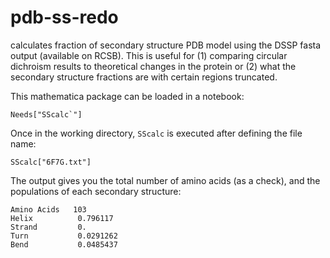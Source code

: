 # pdb-ss-redo
calculates fraction of secondary structure PDB model using the DSSP fasta output (available on RCSB). 
This is useful for (1) comparing circular dichroism results to theoretical changes in the protein or
(2) what the secondary structure fractions are with certain regions truncated. 


This mathematica package can be loaded in a notebook:

```
Needs["SScalc`"]
```

Once in the working directory, `SScalc` is executed after defining the file name:

```
SScalc["6F7G.txt"]
```

The output gives you the total number of amino acids (as a check), and the populations of each secondary structure:

```
Amino Acids   103
Helix	       0.796117
Strand	       0.
Turn	       0.0291262
Bend	       0.0485437
```


